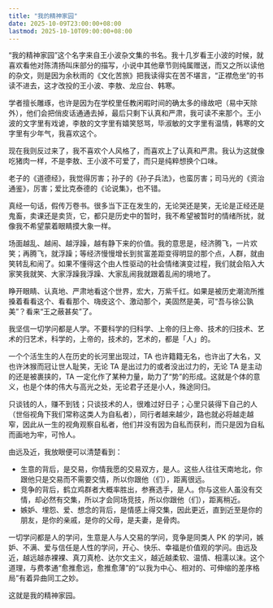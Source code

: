 ```yaml
---
title: "我的精神家园"
date: 2025-10-09T23:00:00+08:00
lastmod: 2025-10-10T09:00:00+08:00
---
```


“我的精神家园”这个名字来自王小波杂文集的书名。我十几岁看王小波的时候，就喜欢看他对陈清扬叫床部分的描写，小说中其他章节则纯属赠送，而又之所以读他的杂文，则是因为余秋雨的《文化苦旅》把我读得实在苦不堪言，“正襟危坐”的书读不进去，这才改投的王小波、李敖、龙应台、韩寒。

<!--more-->

学者擅长雕琢，也许是因为在学校里任教闲暇时间的确太多的缘故吧（易中天除外），他们会把俏皮话通通去掉，最后只剩下认真和严肃，我可读不来那个。王小波的文字里有戏谑，李敖的文字里有嬉笑怒骂，毕淑敏的文字里有温情，韩寒的文字里有少年气，我喜欢这个。

现在我则反过来了，我不喜欢个人风格了，而喜欢上了认真和严肃。我认为这就像吃猪肉一样，不是李敖、王小波不可爱了，而只是纯粹想换个口味。

老子的《道德经》，我觉得厉害；孙子的《孙子兵法》，也蛮厉害；司马光的《资治通鉴》，厉害；爱比克泰德的《论说集》，也不错。

真经一句话，假传万卷书。很多当下正在发生的，无论哭还是笑，无论是正经还是鬼畜，卖课还是卖货，它，都只是历史中的暂时，我不希望被暂时的情绪所扰，就像我不希望蒙着眼睛摸大象一样。

场面越乱、越闹、越浮躁，越有静下来的价值。我的意思是，经济腾飞，一片欢笑；再腾飞，就浮躁；等经济慢慢增长到贫富差距变得明显的那个点，人群，就由笑转乱和闹了。如果不懂得这个由人性驱动的社会情绪演变过程，我们就会陷入大家笑我就笑、大家浮躁我浮躁、大家乱闹我就跟着乱闹的境地了。

睁开眼睛、认真地、严肃地看这个世界，宏大，万紫千红。如果是被历史潮流所推搡着看看这个、看看那个、嗨皮这个、激动那个，美固然是美，可“吾与徐公孰美”？看来“王之蔽甚矣”了。

我坚信一切学问都是人学。不要科学的归科学、上帝的归上帝、技术的归技术、艺术的归艺术，科学的，上帝的，技术的，艺术的，都是「人」的。

一个个活生生的人在历史的长河里出现过，TA 也许籍籍无名，也许出了大名，又也许沐猴而冠让世人耻笑，无论 TA 是出过力的或者没出过力的，无论 TA 是主动的还是被裹挟的，TA 一定化作了某种力量，助力了“势”的形成。这就是个体的意义，也是个体的伟大与高光之处，无论君子还是小人，殊途同归。

只谈钱的人，赚不到钱；只谈技术的人，很难过好日子；心里只装得下自己的人（世俗视角下我们常称这类人为自私者），同行者越来越少，路也就必将越走越窄，因此从一生的视角观察自私者，他们并没有因为自私而获利，而只是因为自私而画地为牢，可怜人。

由远及近，我放眼便可以清楚看到：

- 生意的背后，是交易，你情我愿的交易双方，是人。这些人往往天南地北，你跟他只是交易而不需要交情，所以你跟他（们），距离很远。
- 竞争的背后，鹤立鸡群者大概率胜出，参赛选手，是人。你与这些人虽没有交情，却必然有交集，所以才会同场竞技，所以你跟他（们），距离稍近。
- 嫉妒、埋怨、爱、想念的背后，是情感上得交集，因此更近，直到近至是你的朋友，是你的亲戚，是你的父母，是夫妻，是骨肉。

一切学问都是人的学问，生意是人与人交易的学问，竞争是同类人 PK 的学问，嫉妒、不满、爱与信任是人性的学问，开心、快乐、幸福是价值观的学问。由远及近，越远越赤裸裸、真刀真枪、达尔文主义，越近越柔软、温情、相濡以沫。这个道理，与费孝通“愈推愈远，愈推愈薄”的“以我为中心、相对的、可伸缩的差序格局”有着异曲同工之妙。

这就是我的精神家园。